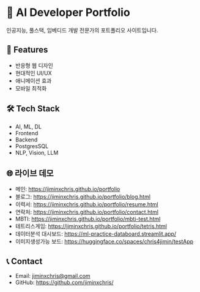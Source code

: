 # 🚀 AI Developer Portfolio

인공지능, 풀스택, 임베디드 개발 전문가의 포트폴리오 사이트입니다.

## 🌟 Features
- 반응형 웹 디자인
- 현대적인 UI/UX
- 애니메이션 효과
- 모바일 최적화

## 🛠️ Tech Stack
- AI, ML, DL
- Frontend
- Backend
- PostgresSQL
- NLP, Vision, LLM

## 🌐 라이브 데모
- 메인: https://jiminxchris.github.io/portfolio
- 블로그: https://jiminxchris.github.io/portfolio/blog.html
- 이력서: https://jiminxchris.github.io/portfolio/resume.html
- 연락처: https://jiminxchris.github.io/portfolio/contact.html
- MBTI: https://jiminxchris.github.io/portfolio/mbti-test.html
- 테트리스게임: https://jiminxchris.github.io/portfolio/tetris.html
- 데이터분석 대시보드: https://ml-practice-databoard.streamlit.app/
- 이미지생성가능 보드: https://huggingface.co/spaces/chris4jimin/testApp
  

## 📞 Contact
- Email: jiminxchris@gmail.com
- GitHub: https://github.com/jiminxchris/
